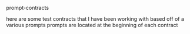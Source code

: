 prompt-contracts

here are some test contracts that I have been working with based off of a various prompts
prompts are located at the beginning of each contract
